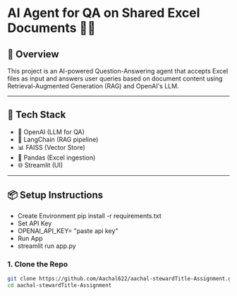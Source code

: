 # AI Agent for QA on Shared Excel Documents 📄💬

## 🚀 Overview
This project is an AI-powered Question-Answering agent that accepts Excel files as input and answers user queries based on document content using Retrieval-Augmented Generation (RAG) and OpenAI's LLM.

---

## 🧰 Tech Stack
- 🧠 OpenAI (LLM for QA)
- 🔎 LangChain (RAG pipeline)
- 📊 FAISS (Vector Store)
- 📂 Pandas (Excel ingestion)
- 🌐 Streamlit (UI)

---

## 📦 Setup Instructions
- Create Environment
pip install -r requirements.txt
- Set API Key
- OPENAI_API_KEY= "paste api key"
- Run App
- streamlit run app.py
### 1. Clone the Repo
```bash
git clone https://github.com/Aachal622/aachal-stewardTitle-Assignment.git
cd aachal-stewardTitle-Assignment



